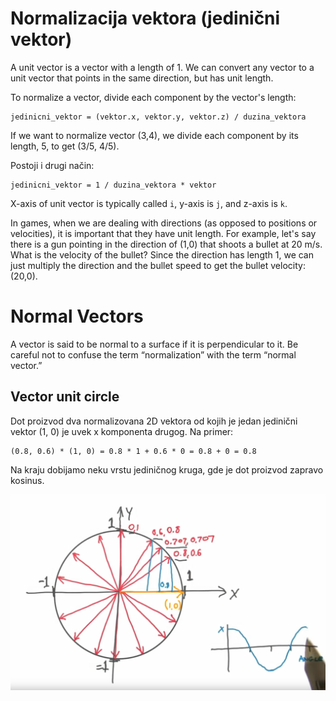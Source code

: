 # Normalizacija vektora (jedinični vektor)

A unit vector is a vector with a length of 1. We can convert any vector to a unit vector that points in the same direction, but has unit length.

To normalize a vector, divide each component by the vector's length:
```
jedinicni_vektor = (vektor.x, vektor.y, vektor.z) / duzina_vektora
```

If we want to normalize vector (3,4), we divide each component by its length, 5, to get (3/5, 4/5).

Postoji i drugi način:
```
jedinicni_vektor = 1 / duzina_vektora * vektor
```

X-axis of unit vector is typically called `i`, y-axis is `j`, and z-axis is `k`.

In games, when we are dealing with directions (as opposed to positions or velocities), it is important that they have unit length. For example, let's say there is a gun pointing in the direction of (1,0) that shoots a bullet at 20 m/s. What is the velocity of the bullet? Since the direction has length 1, we can just multiply the direction and the bullet speed to get the bullet velocity: (20,0).

# Normal Vectors

A vector is said to be normal to a surface if it is perpendicular to it. Be careful not to confuse the term “normalization” with the term “normal vector.”

## Vector unit circle

Dot proizvod dva normalizovana 2D vektora od kojih je jedan jedinični vektor (1, 0) je uvek x komponenta drugog. Na primer:
```
(0.8, 0.6) * (1, 0) = 0.8 * 1 + 0.6 * 0 = 0.8 + 0 = 0.8
```

Na kraju dobijamo neku vrstu jediničnog kruga, gde je dot proizvod zapravo kosinus.

![vector-unit-circle](slike/vector-unit-circle.png)
